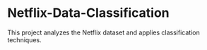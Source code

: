 # Netflix-Data-Classification
This project analyzes the Netflix dataset and applies classification techniques. 
